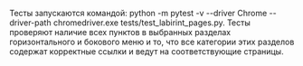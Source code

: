 Тесты запускаются командой: python -m pytest -v --driver Chrome --driver-path chromedriver.exe tests/test_labirint_pages.py. Тесты проверяют наличие всех пунктов в выбранных разделах горизонтального и бокового меню и то, что все категории этих разделов содержат корректные ссылки и ведут на соответствующие страницы.
